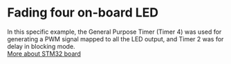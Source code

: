# Fading four on-board LED 
In this specific example, the General Purpose Timer (Timer 4) was used for generating a PWM signal mapped to all the LED output, and Timer 2 was for delay in blocking mode. \
[More about STM32 board](https://www.st.com/resource/en/user_manual/um1842-discovery-kit-with-stm32f411ve-mcu-stmicroelectronics.pdf)
